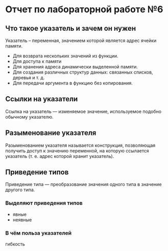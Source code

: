 # Отчет по лабораторной работе №6

## Что такое указатель и зачем он нужен

Указатель – переменная, значением которой является адрес ячейки памяти.

+ Для возврата нескольких значений из функции.
+ Для доступа к памяти
+ Для хранения адреса динамически выделенной памяти.
+ Для создания различных структур данных: связанных списков, деревья и т. д.
+ Для передачи аргумента в функцию без копирования.

## Ссылки на указатели

Ссылка на указатель — изменяемое значение, используемое подобно обычному указателю.

## Разыменование указателя

Разыменованием указателя называется конструкция, позволяющая получить доступ к значению переменной, на которую ссылается указатель (т. е. адрес которой хранит указатель).

## Приведение типов

Приведение типа — преобразование значения одного типа в значение другого типа.

### Выделяют приведения типов

+ явные
+ неявные

### В чём польза указателей

гибкость
  